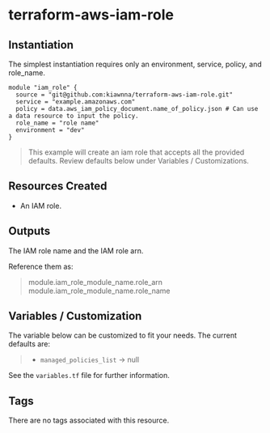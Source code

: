 # terraform-aws-iam-role

## Instantiation
The simplest instantiation requires only an environment, service, policy, and role_name.

```
module "iam_role" {
  source = "git@github.com:kiawnna/terraform-aws-iam-role.git"
  service = "example.amazonaws.com"
  policy = data.aws_iam_policy_document.name_of_policy.json # Can use a data resource to input the policy.
  role_name = "role name"
  environment = "dev"
}
```
> This example will create an iam role that accepts all the provided defaults. Review defaults below under Variables / Customizations.

## Resources Created
* An IAM role.

## Outputs
The IAM role name and the IAM role arn.

Reference them as:

> module.iam_role_module_name.role_arn
> module.iam_role_module_name.role_name


## Variables / Customization
The variable below can be customized to fit your needs. The current defaults are:
>  * `managed_policies_list` &rarr; null

See the `variables.tf` file for further information.

## Tags
There are no tags associated with this resource.
